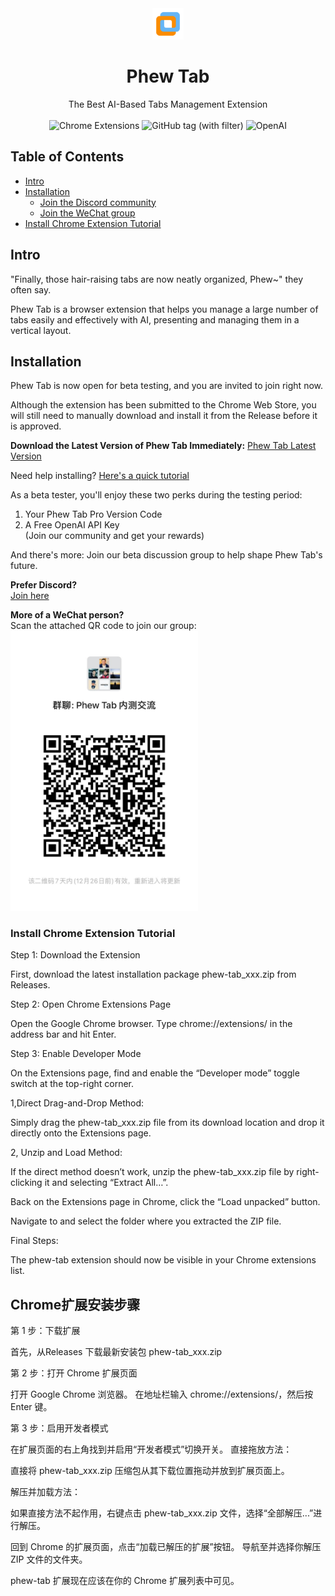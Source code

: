 <div align="center">
  <img src="./img/icon.png" width=50px height=50px>
  <h1>Phew Tab</h1>
  The Best AI-Based Tabs Management Extension<br/><br/>

  <a href="">
      </a>
      <img alt="Chrome Extensions" src="https://img.shields.io/badge/Chrome%20Extensions-supported-brightgreen.svg">
      <img alt="GitHub tag (with filter)" src="https://img.shields.io/github/v/tag/augusdin/Phew-Tab">
      <img alt="OpenAI" src="https://img.shields.io/badge/OpenAI-used-brightgreen.svg">
      
  <br/>
</div>

## Table of Contents

- [Intro](#intro)
- [Installation](#installation)
  - [Join the Discord community](#join_discord)
  - [Join the WeChat group](#join_wechat_group)
- [Install Chrome Extension Tutorial](#Tutorial)

## Intro <a name="intro"></a>

"Finally, those hair-raising tabs are now neatly organized, Phew~" they often say.

Phew Tab is a browser extension that helps you manage a large number of tabs easily and effectively with AI, presenting and managing them in a vertical layout.

## Installation <a name="installation"></a>

Phew Tab is now open for beta testing, and you are invited to join right now.

Although the extension has been submitted to the Chrome Web Store, you will still need to manually download and install it from the Release before it is approved.

**Download the Latest Version of Phew Tab Immediately:**
[Phew Tab Latest Version](https://github.com/augusdin/phew-tab/releases/latest)

Need help installing? [Here's a quick tutorial](#Tutorial)

As a beta tester, you'll enjoy these two perks during the testing period:

1. Your Phew Tab Pro Version Code
2. A Free OpenAI API Key
<br/>(Join our community and get your rewards)

And there's more:
Join our beta discussion group to help shape Phew Tab's future.

**Prefer Discord?**<a name="join_discord"></a><br/>
[Join here](https://discord.gg/yHrws38W)

**More of a WeChat person?**<a name="join_wechat_group"></a><br/>
Scan the attached QR code to join our group:
<br/>
<img width="300" src="./img/beta_test.jpg" />
### Install Chrome Extension Tutorial <a name="tutorial"></a>

Step 1: Download the Extension

First, download the latest installation package phew-tab_xxx.zip from Releases.

Step 2: Open Chrome Extensions Page

Open the Google Chrome browser.
Type chrome://extensions/ in the address bar and hit Enter.

Step 3: Enable Developer Mode

On the Extensions page, find and enable the “Developer mode” toggle switch at the top-right corner.

1,Direct Drag-and-Drop Method:

Simply drag the phew-tab_xxx.zip file from its download location and drop it directly onto the Extensions page.

2, Unzip and Load Method:

If the direct method doesn’t work, unzip the phew-tab_xxx.zip file by right-clicking it and selecting “Extract All…”.

Back on the Extensions page in Chrome, click the “Load unpacked” button.

Navigate to and select the folder where you extracted the ZIP file.

Final Steps:

The phew-tab extension should now be visible in your Chrome extensions list.

## Chrome扩展安装步骤

第 1 步：下载扩展

首先，从Releases 下载最新安装包 phew-tab_xxx.zip

第 2 步：打开 Chrome 扩展页面

打开 Google Chrome 浏览器。
在地址栏输入 chrome://extensions/，然后按 Enter 键。

第 3 步：启用开发者模式

在扩展页面的右上角找到并启用“开发者模式”切换开关。
直接拖放方法：

直接将 phew-tab_xxx.zip 压缩包从其下载位置拖动并放到扩展页面上。

解压并加载方法：

如果直接方法不起作用，右键点击 phew-tab_xxx.zip 文件，选择“全部解压...”进行解压。

回到 Chrome 的扩展页面，点击“加载已解压的扩展”按钮。
导航至并选择你解压 ZIP 文件的文件夹。

phew-tab 扩展现在应该在你的 Chrome 扩展列表中可见。

